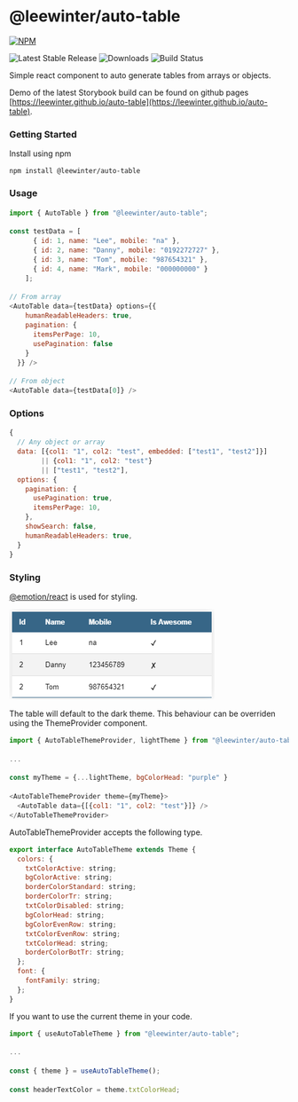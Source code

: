 # @leewinter/auto-table

[![NPM](https://img.shields.io/badge/NPM-%23CB3837.svg?style=for-the-badge&logo=npm&logoColor=white)](https://www.npmjs.com/package/@leewinter/auto-table)

![Latest Stable Release](https://img.shields.io/npm/v/@leewinter/auto-table)
![Downloads](https://img.shields.io/npm/d18m/@leewinter/auto-table)
![Build Status](https://github.com/leewinter/auto-table/workflows/Build%20and%20Publish%20storybook%20to%20GitHub%20Pages/badge.svg)

Simple react component to auto generate tables from arrays or objects.

Demo of the latest Storybook build can be found on github pages [https://leewinter.github.io/auto-table](https://leewinter.github.io/auto-table).

### Getting Started

Install using npm

```shell
npm install @leewinter/auto-table
```

### Usage

```javascript
import { AutoTable } from "@leewinter/auto-table";

const testData = [
      { id: 1, name: "Lee", mobile: "na" },
      { id: 2, name: "Danny", mobile: "0192272727" },
      { id: 3, name: "Tom", mobile: "987654321" },
      { id: 4, name: "Mark", mobile: "000000000" }
    ];

// From array
<AutoTable data={testData} options={{
    humanReadableHeaders: true,
    pagination: {
      itemsPerPage: 10,
      usePagination: false
    }
  }} />

// From object
<AutoTable data={testData[0]} />
```

### Options

```javascript
{
  // Any object or array
  data: [{col1: "1", col2: "test", embedded: ["test1", "test2"]}]
        || {col1: "1", col2: "test"}
        || ["test1", "test2"],
  options: {
    pagination: {
      usePagination: true,
      itemsPerPage: 10,
    },
    showSearch: false,
    humanReadableHeaders: true,
  }
}
```

### Styling

[@emotion/react](https://www.npmjs.com/package/@emotion/react) is used for styling.

![example](./docs/images/basic-example.png)

The table will default to the dark theme. This behaviour can be overriden using the ThemeProvider component.

```javascript
import { AutoTableThemeProvider, lightTheme } from "@leewinter/auto-table";

...

const myTheme = {...lightTheme, bgColorHead: "purple" }

<AutoTableThemeProvider theme={myTheme}>
  <AutoTable data={[{col1: "1", col2: "test"}]} />
</AutoTableThemeProvider>
```

AutoTableThemeProvider accepts the following type.

```javascript
export interface AutoTableTheme extends Theme {
  colors: {
    txtColorActive: string;
    bgColorActive: string;
    borderColorStandard: string;
    borderColorTr: string;
    txtColorDisabled: string;
    bgColorHead: string;
    bgColorEvenRow: string;
    txtColorEvenRow: string;
    txtColorHead: string;
    borderColorBotTr: string;
  };
  font: {
    fontFamily: string;
  };
}
```

If you want to use the current theme in your code.

```javascript
import { useAutoTableTheme } from "@leewinter/auto-table";

...

const { theme } = useAutoTableTheme();

const headerTextColor = theme.txtColorHead;
```
